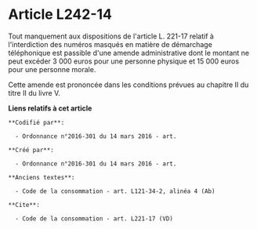 # Article L242-14

Tout manquement aux dispositions de l'article L. 221-17 relatif à l'interdiction des numéros masqués en matière de démarchage
téléphonique est passible d'une amende administrative dont le montant ne peut excéder 3 000 euros pour une personne physique
et 15 000 euros pour une personne morale. 

Cette amende est prononcée dans les conditions prévues au chapitre II du titre II du livre V.

**Liens relatifs à cet article**

	**Codifié par**:

	  - Ordonnance n°2016-301 du 14 mars 2016 - art.

	**Créé par**:

	  - Ordonnance n°2016-301 du 14 mars 2016 - art.

	**Anciens textes**:

	  - Code de la consommation - art. L121-34-2, alinéa 4 (Ab)

	**Cite**:

	  - Code de la consommation - art. L221-17 (VD)
